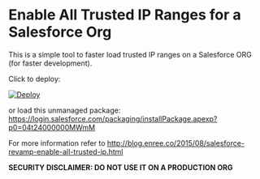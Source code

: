 # Enable All Trusted IP Ranges for a Salesforce Org

This is a simple tool to faster load trusted IP ranges on a Salesforce ORG (for faster development).

Click to deploy: 

[![Deploy](https://raw.githubusercontent.com/afawcett/githubsfdeploy/master/src/main/webapp/resources/img/deploy.png)](https://githubsfdeploy.herokuapp.com?owner=enreeco&repo=sf-enable-trusted-ips)

or load this unmanaged package: https://login.salesforce.com/packaging/installPackage.apexp?p0=04t24000000MWmM

For more information refer to http://blog.enree.co/2015/08/salesforce-revamp-enable-all-trusted-ip.html

**SECURITY DISCLAIMER: DO NOT USE IT ON A PRODUCTION ORG**